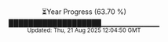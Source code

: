 <p align="center">
⏳Year Progress (63.70 %)<br>
███████████████████▁▁▁▁▁▁▁▁▁▁▁ <br>
<sub>Updated: Thu, 21 Aug 2025 12:04:50 GMT</sub>
</p>

